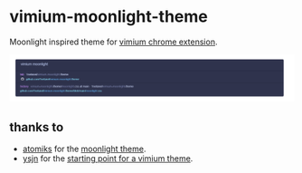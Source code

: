 # vimium-moonlight-theme

Moonlight inspired theme for [vimium chrome extension](https://chrome.google.com/webstore/detail/vimium/dbepggeogbaibhgnhhndojpepiihcmeb).

![preview](screenshot.png)

## thanks to 

- [atomiks](https://github.com/atomiks) for the [moonlight theme](https://github.com/atomiks/moonlight-vscode-theme).
- [ysjn](https://github.com/ysjn) for the [starting point for a vimium theme](https://github.com/ysjn/vimium-simply-dark).